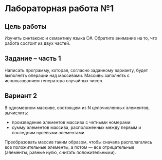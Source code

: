 # Лабораторная работа №1

## Цель работы
Изучить синтаксис и семантику языка C#. Обратите внимание на то, что работа состоит из двух частей.

## Задание – часть 1
Написать программу, которая, согласно заданному варианту, будет выполнять операции над массивами. Массивы заполнять с использованием генератора случайных чисел.

## Вариант 2
В одномерном массиве, состоящем из N целочисленных элементов, вычислить:
- произведение элементов массива с четными номерами
- сумму элементов массива, расположенных между первым и последним нулевыми элементами.

Преобразовать массив таким образом, чтобы сначала располагались все положительные элементы, а потом — все отрицательные (элементы, равные нулю, считать положительными).
